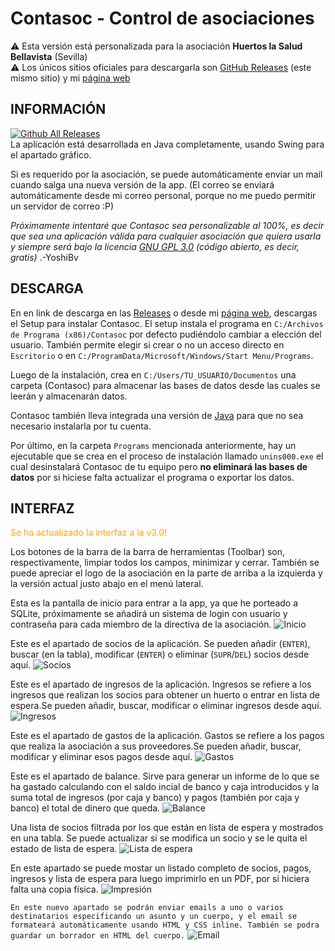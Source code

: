 # **Contasoc - Control de asociaciones**
⚠️ Esta versión está personalizada para la asociación **Huertos la Salud Bellavista** (Sevilla)<br>
⚠️ Los únicos sitios oficiales para descargarla son [GitHub Releases](https://github.com/ExceptionMaster/Contasoc/releases/latest) (este mismo sitio) y mi [página web](https://exmaster.es)

## **INFORMACIÓN**

[![Github All Releases](https://img.shields.io/github/downloads/yoshibv/Contasoc/total.svg)]()<br>
La aplicación está desarrollada en Java completamente, usando Swing para el apartado gráfico.

Si es requerido por la asociación, se puede automáticamente enviar un mail cuando salga una nueva versión de la app. (El correo se enviará automáticamente desde mi correo personal, porque no me puedo permitir un servidor de correo :P)

*Próximamente intentaré que Contasoc sea personalizable al 100%, es decir que sea una aplicación válida para cualquier asociación que quiera usarla y siempre será bajo la licencia [GNU GPL 3.0](https://www.gnu.org/licenses/gpl-3.0.txt) (código abierto, es decir, gratis)* .-YoshiBv

## **DESCARGA**

En en link de descarga en las [Releases](https://github.com/yoshibv/Contasoc/releases) o desde mi [página web](https://yoshibv.es), descargas el Setup para instalar Contasoc. El setup instala el programa en `C:/Archivos de Programa (x86)/Contasoc` por defecto pudiéndolo cambiar a elección del usuario. También permite elegir si crear o no un acceso directo en `Escritorio` o en `C:/ProgramData/Microsoft/Windows/Start Menu/Programs`. 

Luego de la instalación, crea en `C:/Users/TU_USUARIO/Documentos` una carpeta (Contasoc) para almacenar las bases de datos desde las cuales se leerán y almacenarán datos.

Contasoc también lleva integrada una versión de [Java](https://www.oracle.com/java/technologies/downloads/) para que no sea necesario instalarla por tu cuenta.

Por último, en la carpeta `Programs` mencionada anteriormente, hay un ejecutable que se crea en el proceso de instalación llamado `unins000.exe` el cual desinstalará Contasoc de tu equipo pero **no eliminará las bases de datos** por si hiciese falta actualizar el programa o exportar los datos.

## **INTERFAZ**
<p style="color: orange;">Se ha actualizado la interfaz a la v3.0!</p>

Los botones de la barra de la barra de herramientas (Toolbar) son, respectivamente, limpiar todos los campos, minimizar y cerrar. También se puede apreciar el logo de la asociación en la parte de arriba a la izquierda y la versión actual justo abajo en el menú lateral.

Esta es la pantalla de inicio para entrar a la app, ya que he porteado a SQLite, próximamente se añadirá un sistema de login con usuario y contraseña para cada miembro de la directiva de la asociación.
![Inicio](https://i.imgur.com/1v3aKty.png)

Este es el apartado de socios de la aplicación. Se pueden añadir (`ENTER`), buscar (en la tabla), modificar (`ENTER`) o eliminar (`SUPR`/`DEL`) socios desde aquí.
![Socios](https://i.imgur.com/ZxiLltU.png)

Este es el apartado de ingresos de la aplicación. Ingresos se refiere a los ingresos que realizan los socios para obtener un huerto o entrar en lista de espera.Se pueden añadir, buscar, modificar o eliminar ingresos desde aquí.
![Ingresos](https://i.imgur.com/PGqwpmH.png)

Este es el apartado de gastos de la aplicación. Gastos se refiere a los pagos que realiza la asociación a sus proveedores.Se pueden añadir, buscar, modificar y eliminar esos pagos desde aquí.
![Gastos](https://i.imgur.com/Ubva1sB.png)

Este es el apartado de balance. Sirve para generar un informe de lo que se ha gastado calculando con el saldo incial de banco y caja introducidos y la suma total de ingresos (por caja y banco) y pagos (también por caja y banco) el total de dinero que queda.
![Balance](https://i.imgur.com/cKnzmVf.png)

Una lista de socios filtrada por los que están en lista de espera y mostrados en una tabla. Se puede actualizar si se modifica un socio y se le quita el estado de lista de espera.
![Lista de espera](https://i.imgur.com/1ldbjoG.png)

En este apartado se puede mostar un listado completo de socios, pagos, ingresos y lista de espera para luego imprimirlo en un PDF, por si hiciera falta una copia física.
![Impresión](https://i.imgur.com/WbVHqiA.png)

`En este nuevo apartado se podrán enviar emails a uno o varios destinatarios especificando un asunto y un cuerpo, y el email se formateará automáticamente usando HTML y CSS inline. También se podra guardar un borrador en HTML del cuerpo.`
![Email](https://i.imgur.com/qW6PbQG.png)
